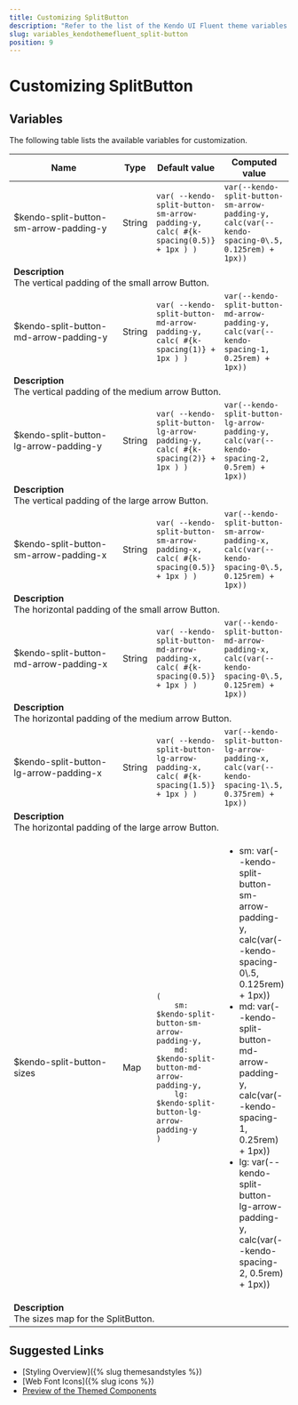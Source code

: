 ```yaml
---
title: Customizing SplitButton
description: "Refer to the list of the Kendo UI Fluent theme variables available for customization."
slug: variables_kendothemefluent_split-button
position: 9
---
```


# Customizing SplitButton

## Variables

The following table lists the available variables for customization.

<table class="theme-variables">
    <colgroup>
    <col style="width: 200px; white-space:nowrap;" />
    <col />
    <col />
    <col />
</colgroup>
<thead>
    <tr>
        <th>Name</th>
        <th>Type</th>
        <th>Default value</th>
        <th>Computed value</th>
    </tr>
</thead>
<tbody>
        <tr>
    <td>$kendo-split-button-sm-arrow-padding-y</td>
    <td>String</td>
    <td><code>var( --kendo-split-button-sm-arrow-padding-y, calc( #{k-spacing(0.5)} + 1px ) )</code></td>
    <td><code>var(--kendo-split-button-sm-arrow-padding-y, calc(var(--kendo-spacing-0\.5, 0.125rem) + 1px))</code></td>
</tr>
<tr>
    <td colspan="4" class="theme-variables-description-container"><div><b>Description</b><div class="theme-variables-description">The vertical padding of the small arrow Button.</div></div>
    </td>
</tr>
<tr>
    <td>$kendo-split-button-md-arrow-padding-y</td>
    <td>String</td>
    <td><code>var( --kendo-split-button-md-arrow-padding-y, calc( #{k-spacing(1)} + 1px ) )</code></td>
    <td><code>var(--kendo-split-button-md-arrow-padding-y, calc(var(--kendo-spacing-1, 0.25rem) + 1px))</code></td>
</tr>
<tr>
    <td colspan="4" class="theme-variables-description-container"><div><b>Description</b><div class="theme-variables-description">The vertical padding of the medium arrow Button.</div></div>
    </td>
</tr>
<tr>
    <td>$kendo-split-button-lg-arrow-padding-y</td>
    <td>String</td>
    <td><code>var( --kendo-split-button-lg-arrow-padding-y, calc( #{k-spacing(2)} + 1px ) )</code></td>
    <td><code>var(--kendo-split-button-lg-arrow-padding-y, calc(var(--kendo-spacing-2, 0.5rem) + 1px))</code></td>
</tr>
<tr>
    <td colspan="4" class="theme-variables-description-container"><div><b>Description</b><div class="theme-variables-description">The vertical padding of the large arrow Button.</div></div>
    </td>
</tr>
<tr>
    <td>$kendo-split-button-sm-arrow-padding-x</td>
    <td>String</td>
    <td><code>var( --kendo-split-button-sm-arrow-padding-x, calc( #{k-spacing(0.5)} + 1px ) )</code></td>
    <td><code>var(--kendo-split-button-sm-arrow-padding-x, calc(var(--kendo-spacing-0\.5, 0.125rem) + 1px))</code></td>
</tr>
<tr>
    <td colspan="4" class="theme-variables-description-container"><div><b>Description</b><div class="theme-variables-description">The horizontal padding of the small arrow Button.</div></div>
    </td>
</tr>
<tr>
    <td>$kendo-split-button-md-arrow-padding-x</td>
    <td>String</td>
    <td><code>var( --kendo-split-button-md-arrow-padding-x, calc( #{k-spacing(0.5)} + 1px ) )</code></td>
    <td><code>var(--kendo-split-button-md-arrow-padding-x, calc(var(--kendo-spacing-0\.5, 0.125rem) + 1px))</code></td>
</tr>
<tr>
    <td colspan="4" class="theme-variables-description-container"><div><b>Description</b><div class="theme-variables-description">The horizontal padding of the medium arrow Button.</div></div>
    </td>
</tr>
<tr>
    <td>$kendo-split-button-lg-arrow-padding-x</td>
    <td>String</td>
    <td><code>var( --kendo-split-button-lg-arrow-padding-x, calc( #{k-spacing(1.5)} + 1px ) )</code></td>
    <td><code>var(--kendo-split-button-lg-arrow-padding-x, calc(var(--kendo-spacing-1\.5, 0.375rem) + 1px))</code></td>
</tr>
<tr>
    <td colspan="4" class="theme-variables-description-container"><div><b>Description</b><div class="theme-variables-description">The horizontal padding of the large arrow Button.</div></div>
    </td>
</tr>
<tr>
    <td>$kendo-split-button-sizes</td>
    <td>Map</td>
    <td><code>(
    sm: $kendo-split-button-sm-arrow-padding-y,
    md: $kendo-split-button-md-arrow-padding-y,
    lg: $kendo-split-button-lg-arrow-padding-y
)</code></td>
    <td><ul><li>sm: var(--kendo-split-button-sm-arrow-padding-y, calc(var(--kendo-spacing-0\.5, 0.125rem) + 1px))</li><li>md: var(--kendo-split-button-md-arrow-padding-y, calc(var(--kendo-spacing-1, 0.25rem) + 1px))</li><li>lg: var(--kendo-split-button-lg-arrow-padding-y, calc(var(--kendo-spacing-2, 0.5rem) + 1px))</li></ul></td>
</tr>
<tr>
    <td colspan="4" class="theme-variables-description-container"><div><b>Description</b><div class="theme-variables-description">The sizes map for the SplitButton.</div></div>
    </td>
</tr>
</tbody>
</table>

## Suggested Links

* [Styling Overview]({% slug themesandstyles %})
* [Web Font Icons]({% slug icons %})
* [Preview of the Themed Components](../)

